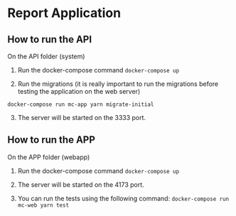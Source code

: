 # Report Application

## How to run the API

On the API folder (system)

1. Run the docker-compose command
`docker-compose up`

2. Run the migrations 
(it is really important to run the migrations before testing the application on the web server)

`docker-compose run mc-app yarn migrate-initial`

3. The server will be started on the 3333 port.

## How to run the APP

On the APP folder (webapp)

1. Run the docker-compose command
`docker-compose up`

2. The server will be started on the 4173 port.

3. You can run the tests using the following command:
`docker-compose run mc-web yarn test`
